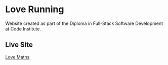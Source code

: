 # Love Running

Website created as part of the Diploma in Full-Stack Software Development at Code Institute.

## Live Site

[Love Maths](https://darioc18.github.io/love-maths/)